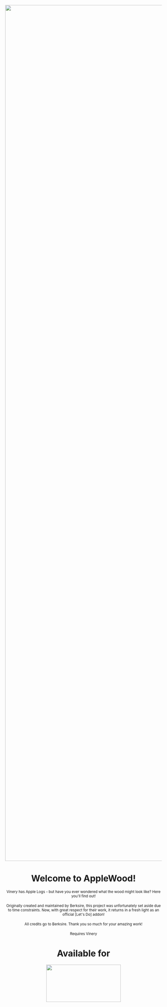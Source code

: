 <p align="center"><img src="https://imgur.com/OIfx7qM.png" width="2750"></p>

<h1 align="center">Welcome to AppleWood!</h1>

<div style="text-align: center;"><sub>Vinery has Apple Logs - but have you ever wondered what the wood might look like? Here you'll find out!</sub></div>

<br>

<div style="text-align: center;"><sub>Originally created and maintained by Berksire, this project was unfortunately set aside due to time constraints. Now, with great respect for their work, it returns in a fresh light as an official [Let's Do] addon!</sub></div>

<br>

<div style="text-align: center;"><sub>All credits go to Berksire. Thank you so much for your amazing work!</sub></div>

<br>

<div style="text-align: center;"><sub>Requires Vinery</sub></div>

<h1 align="center">Available for</h1>
<p align="center"><img src="https://imgur.com/gREqi3m.png" width="240" height="120"></p>


